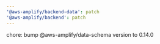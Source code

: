 ```yaml
---
'@aws-amplify/backend-data': patch
'@aws-amplify/backend': patch
---
```


chore: bump @aws-amplify/data-schema version to 0.14.0
